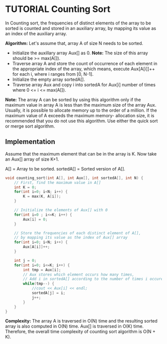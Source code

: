 # TUTORIAL Counting Sort

In Counting sort, the frequencies of distinct elements of the array to be sorted is counted and stored in an auxiliary array, by mapping its value as an index of the auxiliary array.

**Algorithm:** Let's assume that, array A of size N needs to be sorted.

- Initialize the auxillary array Aux[] as 0. **Note:** The size of this array should be >= max(A[]).
- Traverse array A and store the count of occurrence of each element in the appropriate index of the array, which means, execute Aux[A[i]]++ for each i, where i ranges from [0, N-1].
- Initialize the empty array sortedA[].
- Traverse array Aux and copy i into sortedA for Aux[i] number of times where 0 <= i <= max(A[]).

**Note:** The array A can be sorted by using this algorithm only if the maximum value in array A is less than the maximum size of the array Aux. Usually, it is possible to allocate memory up to the order of a million. If the maximum value of A exceeds the maximum memory- allocation size, it is recommended that you do not use this algorithm. Use either the quick sort or merge sort algorithm.

## Implementation

Assume that the maximum element that can be in the array is K. Now take an Aux[] array of size K+1.

A[] = Array to be sorted.
sortedA[] = Sorted version of A[].

```c
void counting_sort(int A[], int Aux[], int sortedA[], int N) {
    // First, find the maximum value in A[]
    int K = 0;
    for(int i=0; i<N; i++) {
        K = max(K, A[i]);
    }

    // Initialize the elements of Aux[] with 0
    for(int i=0 ; i<=K; i++) {
        Aux[i] = 0;
    }

    // Store the frequencies of each distinct element of A[],
    // by mapping its value as the index of Aux[] array
    for(int i=0; i<N; i++) {
        Aux[A[i]]++;
    }

    int j = 0;
    for(int i=0; i<=K; i++) {
        int tmp = Aux[i];
        // Aux stores which element occurs how many times,
        // Add i in sortedA[] according to the number of times i occured in A[]
        while(tmp--) {
            //cout << Aux[i] << endl;
            sortedA[j] = i;
            j++;
        }
    }
}
```

**Complexity:** The array A is traversed in O(N) time and the resulting sorted array is also computed in O(N) time. Aux[] is traversed in O(K) time. Therefore, the overall time complexity of counting sort algorithm is O(N + K).
